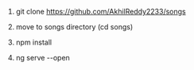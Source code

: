 1. git clone https://github.com/AkhilReddy2233/songs

2. move to songs directory (cd songs)

3. npm install

4. ng serve --open
